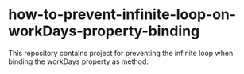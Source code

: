 # how-to-prevent-infinite-loop-on-workDays-property-binding
This repository contains project for preventing the infinite loop when binding the workDays property as method.
